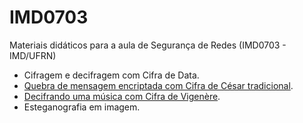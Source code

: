 # IMD0703
Materiais didáticos para a aula de Segurança de Redes (IMD0703 - IMD/UFRN)

- Cifragem e decifragem com Cifra de Data.
- [Quebra de mensagem encriptada com Cifra de César tradicional](https://github.com/I-am-Miguel/IMD0703/tree/master/01_cifras/cesar).
- [Decifrando uma música com Cifra de Vigenère](https://github.com/I-am-Miguel/IMD0703/tree/master/01_cifras/Vigenere).
- Esteganografia em imagem.